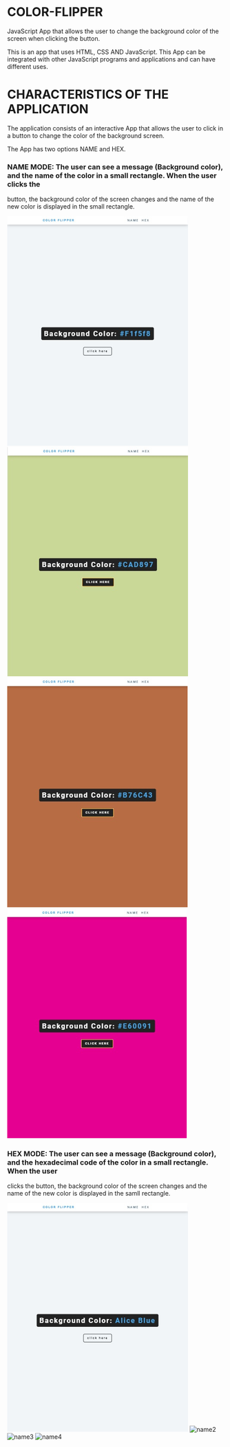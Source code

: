 # COLOR-FLIPPER

JavaScript App that allows the user to change the background color of the screen when clicking the button.

This is an app that uses HTML, CSS AND JavaScript.  This App can be integrated with other JavaScript programs and applications and
can have different uses.

# CHARACTERISTICS OF THE APPLICATION

The application consists of an interactive App that allows the user to click in a button to change the color of the background screen.

The App has two options NAME and HEX.  

### NAME MODE: The user can see a message (Background color), and the name of the color in a small rectangle.  When the user clicks the 
button, the background color of the screen changes and the name of the new color is displayed in the small rectangle.

![hex1](https://raw.githubusercontent.com/ARBUCHELI/COLOR-FLIPPER/master/hex1.jpg)
![hex2](https://raw.githubusercontent.com/ARBUCHELI/COLOR-FLIPPER/master/hex2.jpg)
![hex3](https://raw.githubusercontent.com/ARBUCHELI/COLOR-FLIPPER/master/hex3.jpg)
![hex4](https://raw.githubusercontent.com/ARBUCHELI/COLOR-FLIPPER/master/hex4.jpg)

### HEX MODE: The user can see a message (Background color), and the hexadecimal code of the color in a small rectangle.  When the user
clicks the button, the background color of the screen changes and the name of the new color is displayed in the samll rectangle.

![name1](https://raw.githubusercontent.com/ARBUCHELI/COLOR-FLIPPER/master/name1.jpg)
![name2]()
![name3]()
![name4]()
